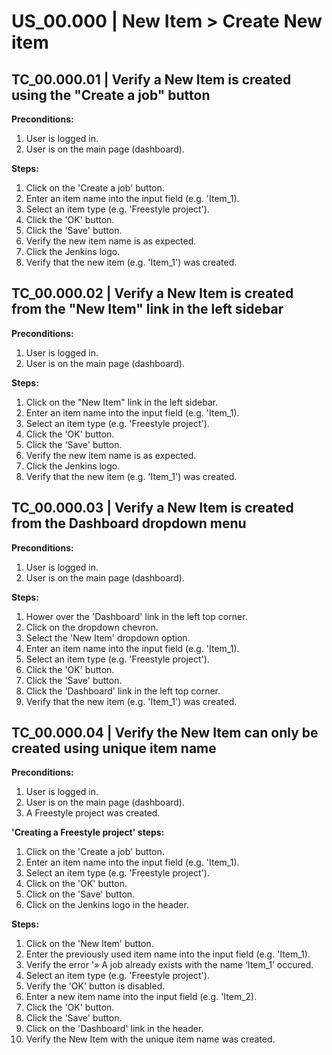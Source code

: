 # US_00.000 | New Item > Create New item

## TC_00.000.01 | Verify a New Item is created using the "Create a job" button
**Preconditions:**
1. User is logged in.
2. User is on the main page (dashboard).

**Steps:**
1. Click on the 'Create a job' button.
2. Enter an item name into the input field (e.g. 'Item_1).
3. Select an item type (e.g. 'Freestyle project').
4. Click the 'OK' button.
5. Click the 'Save' button.
6. Verify the new item name is as expected.
7. Click the Jenkins logo.
8. Verify that the new item (e.g. 'Item_1') was created.




## TC_00.000.02 | Verify a New Item is created from the "New Item" link in the left sidebar
**Preconditions:**
1. User is logged in.
2. User is on the main page (dashboard).

**Steps:**
1. Click on the "New Item" link in the left sidebar.
2. Enter an item name into the input field (e.g. 'Item_1).
3. Select an item type (e.g. 'Freestyle project').
4. Click the 'OK' button.
5. Click the 'Save' button.
6. Verify the new item name is as expected.
7. Click the Jenkins logo.
8. Verify that the new item (e.g. 'Item_1') was created.




## TC_00.000.03 | Verify a New Item is created from the Dashboard dropdown menu
**Preconditions:**
1. User is logged in.
2. User is on the main page (dashboard).

**Steps:**
1. Hower over the 'Dashboard' link in the left top corner.
2. Click on the dropdown chevron.
3. Select the 'New Item' dropdown option.
4. Enter an item name into the input field (e.g. 'Item_1).
5. Select an item type (e.g. 'Freestyle project').
6. Click the 'OK' button.
7. Click the 'Save' button.
8. Click the 'Dashboard' link in the left top corner.
9. Verify that the new item (e.g. 'Item_1') was created.




## TC_00.000.04 | Verify the New Item can only be created using unique item name
**Preconditions:**
1. User is logged in.
2. User is on the main page (dashboard).
3. A Freestyle project was created.

**'Creating a Freestyle project' steps:**
1. Click on the 'Create a job' button.
2. Enter an item name into the input field (e.g. 'Item_1).
3. Select an item type (e.g. 'Freestyle project').
4. Click on the 'OK' button.
5. Click on the 'Save' button.
6. Click on the Jenkins logo in the header.

**Steps:**
1. Click on the 'New Item' button.
2. Enter the previously used item name into the input field (e.g. 'Item_1).
3. Verify the error '» A job already exists with the name ‘Item_1’ occured.
4. Select an item type (e.g. 'Freestyle project').
5. Verify the 'OK' button is disabled.
6. Enter a new item name into the input field (e.g. 'Item_2).
7. Click the 'OK' button.
8. Click the 'Save' button.
9. Click on the 'Dashboard' link in the header.
10. Verify the New Item with the unique item name was created.